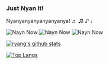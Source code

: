 ### Just Nyan It!

Nyanyanyanyanyanyanya! ♬ ♫ ♪ ♩

![Nayn Now](http://www.nyan.cat/images/thumbs/nyan.gif) ![Nayn Now](http://www.nyan.cat/images/thumbs/nyan.gif) ![Nayn Now](http://www.nyan.cat/images/thumbs/nyan.gif)


[![ryang's github stats](https://github-readme-stats.vercel.app/api?username=Yangruipis&count_private=true&show_icons=true&&bg_color=30,a8edea,fed6e3&title_color=fff&text_color=fff&icon_color=9795f0)](https://github.com/anuraghazra/github-readme-stats)

[![Top Langs](https://github-readme-stats.vercel.app/api/top-langs/?username=Yangruipis&layout=compact&hide=Roff,Emacs%20Lisp&bg_color=30,a8edea,fed6e3&title_color=fff&text_color=fff&icon_color=9795f0)](https://github.com/anuraghazra/github-readme-stats)

<!--
**Yangruipis/Yangruipis** is a ✨ _special_ ✨ repository because its `README.md` (this file) appears on your GitHub profile.

Here are some ideas to get you started:

- 🔭 I’m currently working on ...
- 🌱 I’m currently learning ...
- 👯 I’m looking to collaborate on ...
- 🤔 I’m looking for help with ...
- 💬 Ask me about ...
- 📫 How to reach me: ...
- 😄 Pronouns: ...
- ⚡ Fun fact: ...
-->

